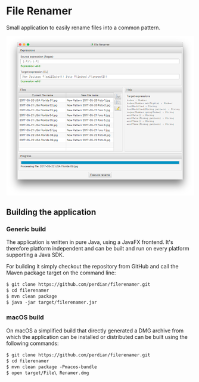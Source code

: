 # File Renamer

Small application to easily rename files into a common pattern.

![Application](docs/screenshots/screenshot-new.png)

## Building the application

### Generic build

The application is written in pure Java, using a JavaFX frontend. It's therefore platform independent and can be built and run on every platform supporting a Java SDK.

For building it simply checkout the repository from GitHub and call the Maven package target on the command line:

    $ git clone https://github.com/perdian/filerenamer.git
    $ cd filerenamer
    $ mvn clean package
    $ java -jar target/filerenamer.jar

### macOS build

On macOS a simplified build that directly generated a DMG archive from which the application can be installed or distributed can be built using the following commands:

    $ git clone https://github.com/perdian/filerenamer.git
    $ cd filerenamer
    $ mvn clean package -Pmacos-bundle
    $ open target/File\ Renamer.dmg
